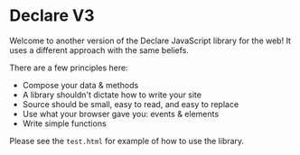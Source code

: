 # Declare V3

Welcome to another version of the Declare JavaScript library for the web! It
uses a different approach with the same beliefs.

There are a few principles here:

 * Compose your data & methods
 * A library shouldn't dictate how to write your site
 * Source should be small, easy to read, and easy to replace
 * Use what your browser gave you: events & elements
 * Write simple functions

Please see the `test.html` for example of how to use the library.